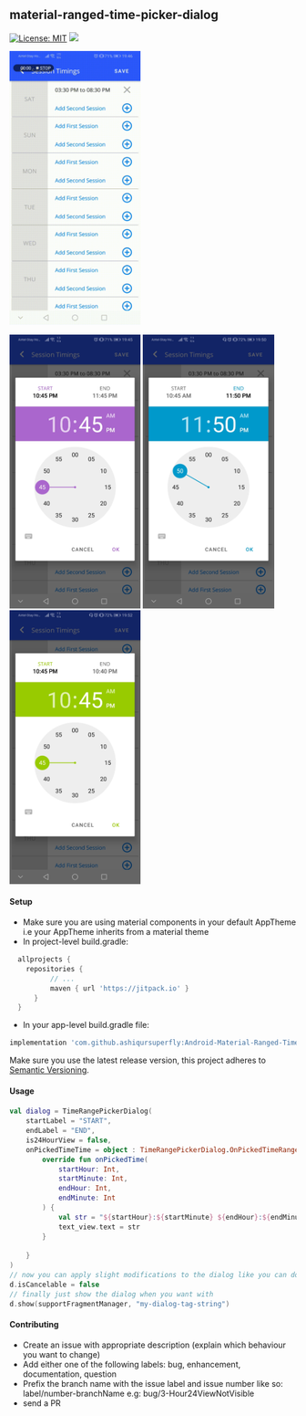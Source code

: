 ## material-ranged-time-picker-dialog

[![License: MIT](https://img.shields.io/badge/License-MIT-green.svg)](https://opensource.org/licenses/MIT)
[![](https://jitpack.io/v/ashiqursuperfly/android-ranged-time-picker-dialog.svg)](https://jitpack.io/#ashiqursuperfly/android-ranged-time-picker-dialog)

<img src="ss/ss4.gif" height="480" width="230.4">

<img src="ss/ss1.jpeg" height="480" width="230.4"> <img src="ss/ss2.jpeg" height="480" width="230.4"> <img src="ss/ss3.jpeg" height="480" width="230.4">

<!-- 
<img src="ss/ss2.jpeg" height="480" width="230.4"> 
-->
<!-- 
<img src="ss/ss3.jpeg" height="480" width="230.4"> 
-->


#### Setup
- Make sure you are using material components in your default AppTheme i.e your AppTheme inherits from a material theme
- In project-level build.gradle:
```groovy
  allprojects {
  	repositories {
          // ...
          maven { url 'https://jitpack.io' }
      }
  }
```
- In your app-level build.gradle file: 
```groovy
implementation 'com.github.ashiqursuperfly:Android-Material-Ranged-Time-Picker-Dialog:x.x.x'
```
Make sure you use the latest release version, this project adheres to [Semantic Versioning](https://semver.org/spec/v2.0.0.html).
#### Usage
```kotlin
val dialog = TimeRangePickerDialog(
    startLabel = "START",
    endLabel = "END",
    is24HourView = false,
    onPickedTimeTime = object : TimeRangePickerDialog.OnPickedTimeRange {
        override fun onPickedTime(
            startHour: Int,
            startMinute: Int,
            endHour: Int,
            endMinute: Int
        ) {
            val str = "${startHour}:${startMinute} ${endHour}:${endMinute}"
            text_view.text = str
        }

    }
)
// now you can apply slight modifications to the dialog like you can do for any dialog e.g:
d.isCancelable = false
// finally just show the dialog when you want with
d.show(supportFragmentManager, "my-dialog-tag-string")
```

#### Contributing
- Create an issue with appropriate description (explain which behaviour you want to change)
- Add either one of the following labels: bug, enhancement, documentation, question
- Prefix the branch name with the issue label and issue number like so: label/number-branchName e.g: bug/3-Hour24ViewNotVisible 
- send a PR
